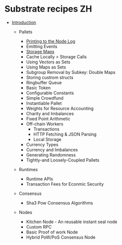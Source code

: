 # Substrate recipes ZH

- [Introduction](./source/substrate-introduction.md) 

  - Pallets

    - [Printing to the Node Log](./source/substrate-hello-pallet.md)
    - Emitting Events
    - [Storage Maps](./source/substrate-storage-map.md)
    - Cache Locally > Storage Calls
    - Using Vectors as Sets
    - Using Maps as Sets
    - Subgroup Removal by Subkey: Double Maps
    - Storing custrom structs
    - Ringbuffer Queue
    - Basic Token 
    - Configurable Constants
    - Simple Crowdfund
    - Instantiable Pallet
    - Weights for Resource Accounting
    - Charity and Imbalances
    - Fixed Point Arithmetic
    - Off-chain Workers
      - Transactions
      - HTTP Fetching & JSON Parsing 
      - Local Storage
    - Currency Types
    - Currency and Imbalances
    - Generating Randomness
    - Tightly-and Loosely-Coupled Pallets

  - Runtimes

    - Runtime APIs
    - Transaction Fees for Econmic Security

  - Consensus

    - Sha3 Pow Consensus Algorithms

  - Nodes 

    - Kitchen Node - An reusable instant seal node
    - Custom RPC 
    - Basic Proof of work Node
    - Hybrid PoW/PoS Consensus Node

    